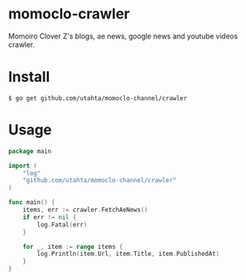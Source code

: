 # momoclo-crawler

Momoiro Clover Z's blogs, ae news, google news and youtube videos crawler.

# Install

```
$ go get github.com/utahta/momoclo-channel/crawler
```

# Usage

```go
package main

import (
    "log"
    "github.com/utahta/momoclo-channel/crawler"
)

func main() {
    items, err := crawler.FetchAeNews()
    if err != nil {
        log.Fatal(err)
    }

    for _, item := range items {
        log.Println(item.Url, item.Title, item.PublishedAt)
	}
}
```
